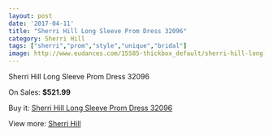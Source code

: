 ```yaml
---
layout: post
date: '2017-04-11'
title: "Sherri Hill Long Sleeve Prom Dress 32096"
category: Sherri Hill
tags: ["sherri","prom","style","unique","bridal"]
image: http://www.eudances.com/15585-thickbox_default/sherri-hill-long-sleeve-prom-dress-32096.jpg
---
```

Sherri Hill Long Sleeve Prom Dress 32096

On Sales: **$521.99**
<a href="https://www.eudances.com/en/sherri-hill/4606-sherri-hill-long-sleeve-prom-dress-32096.html"><amp-img layout="responsive" width="600" height="600" src="//www.eudances.com/15585-thickbox_default/sherri-hill-long-sleeve-prom-dress-32096.jpg" alt="Sherri Hill Long Sleeve Prom Dress 32096 0" /></a>
<a href="https://www.eudances.com/en/sherri-hill/4606-sherri-hill-long-sleeve-prom-dress-32096.html"><amp-img layout="responsive" width="600" height="600" src="//www.eudances.com/15587-thickbox_default/sherri-hill-long-sleeve-prom-dress-32096.jpg" alt="Sherri Hill Long Sleeve Prom Dress 32096 1" /></a>
<a href="https://www.eudances.com/en/sherri-hill/4606-sherri-hill-long-sleeve-prom-dress-32096.html"><amp-img layout="responsive" width="600" height="600" src="//www.eudances.com/15586-thickbox_default/sherri-hill-long-sleeve-prom-dress-32096.jpg" alt="Sherri Hill Long Sleeve Prom Dress 32096 2" /></a>

Buy it: [Sherri Hill Long Sleeve Prom Dress 32096](https://www.eudances.com/en/sherri-hill/4606-sherri-hill-long-sleeve-prom-dress-32096.html "Sherri Hill Long Sleeve Prom Dress 32096")

View more: [Sherri Hill](https://www.eudances.com/en/80-Sherri-Hill "Sherri Hill")